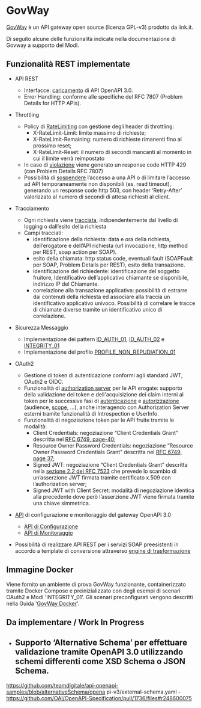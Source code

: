 # GovWay

[GovWay](https://github.com/link-it/govway) è un API gateway open source
(licenza GPL-v3) prodotto da link.it.

Di seguito alcune delle funzionalità indicate nella documentazione di Govway a
supporto del ModI.

## Funzionalità REST implementate

* API REST
  - Interfacce:
    [caricamento](https://govway.readthedocs.io/it/latest/console/profiloApiGateway/definizioneApi.html)
    di API OpenAPI 3.0.
  - Error Handling: conforme alle specifiche del RFC 7807 (Problem Details for
HTTP APIs).

* Throttling
  - Policy di
[RateLimiting](https://govway.readthedocs.io/it/latest/console/profiloApiGateway/rateLimiting/index.html)
    con gestione degli header di throttling:
    - X-RateLimit-Limit: limite massimo di richieste;
    - X-RateLimit-Remaining: numero di richieste rimanenti fino al prossimo
      reset;
    - X-RateLimit-Reset: il numero di secondi mancanti al momento in cui il
      limite verrà reimpostato
  - In caso di
    [violazione](https://govway.readthedocs.io/it/latest/console/handling-errors/index.html)
    viene generato un response code HTTP 429 (con Problem Details RFC 7807)
  - Possibilità di
    [sospendere](https://govway.readthedocs.io/it/latest/console/profiloApiGateway/sospensioneApi.html)
    l’accesso a una API o di limitare l’accesso ad API
temporaneamente non disponibili (es. read timeout), generando un response code
http 503, con header ‘Retry-After’ valorizzato al numero di secondi di attesa
richiesti al client.

* Tracciamento
  - Ogni richiesta viene
    [tracciata](https://govway.readthedocs.io/it/latest/console/profiloApiGateway/tracciamento.html#),
    indipendentemente dal livello di logging o dall’esito della richiesta
  - Campi tracciati:
    - identificazione della richiesta: data e ora della richiesta,
      dell’erogatore e dell’API richiesta (url invocazione, http method per
      REST, soap action per SOAP).
    - esito della chiamata: http status code, eventuali fault (SOAPFault per
      SOAP,  Problem Details per REST), esito della transazione.
    - identificazione del richiedente: identificazione del soggetto fruitore,
      Identificativo dell’applicativo chiamante se disponibile, indirizzo IP
      del Chiamante.
    - correlazione alla transazione applicativa: possibilità di estrarre dai
      contenuti della richiesta ed associare alla traccia un identificativo
      applicativo univoco. Possibilità di correlare le tracce di chiamate diverse
      tramite un identificativo unico di correlazione.

* Sicurezza Messaggio
  - Implementazione dei pattern
[ID_AUTH_01](https://govway.readthedocs.io/it/latest/console/profiloModIPA/messaggio/idar01.html),
[ID_AUTH_02](https://govway.readthedocs.io/it/latest/console/profiloModIPA/messaggio/idar02.html) e
[INTEGRITY_01](https://govway.readthedocs.io/it/latest/console/profiloModIPA/messaggio/idar03.html)
  - Implementazione del profilo
[PROFILE_NON_REPUDIATION_01](https://govway.readthedocs.io/it/latest/console/profiloModIPA/messaggio/requestDigest.html)

* OAuth2
  - Gestione di token di autenticazione conformi agli standard JWT, OAuth2 e
OIDC.
  - Funzionalità di [authorization server](https://govway.readthedocs.io/it/latest/console/configurazione/tokenPolicy/tokenValidazione.html) per le API erogate: supporto della validazione dei
token e dell'acquisizione dei claim interni al token per le successive fasi di
[autenticazione](https://govway.readthedocs.io/it/latest/console/profiloApiGateway/controlloAccessi/gestioneToken.html) e
[autorizzazione](https://govway.readthedocs.io/it/latest/console/profiloApiGateway/controlloAccessi/tokenClaims.html)
    (audience,
[scope](https://govway.readthedocs.io/it/latest/console/profiloApiGateway/controlloAccessi/scope.html), ...),
    anche interagendo con Authorization Server
esterni tramite funzionalità di Introspection e UserInfo.
  - Funzionalità di negoziazione token per le API fruite tramite le modalità:
	- Client Credentials: negoziazione “Client Credentials Grant” descritta
nel [RFC 6749, page-40](https://tools.ietf.org/html/rfc6749#page-40);
	- Resource Owner Password Credentials: negoziazione “Resource Owner
Password Credentials Grant” descritta nel [RFC 6749, page
37](https://tools.ietf.org/html/rfc6749#page-37);
	- Signed JWT: negoziazione “Client Credentials Grant” descritta nella
[sezione 2.2 del RFC
7523](https://datatracker.ietf.org/doc/html/rfc7523#section-2.2) che prevede lo
scambio di un’asserzione JWT firmata tramite certificato x.509 con
l’authorization server;
	- Signed JWT with Client Secret: modalità di negoziazione identica alla
precedente dove però l’asserzione JWT viene firmata tramite una chiave
simmetrica.

* [API](https://govway.readthedocs.io/it/latest/api/index.html) di
configurazione e monitoraggio del gateway OpenAPI 3.0
  - [API di
Configurazione](https://generator.swagger.io/?url=https://raw.githubusercontent.com/link-it/govway/master/tools/rs/config/server/src/schemi/merge/govway_rs-api_config.yaml)
  - [API di
Monitoraggio](https://generator.swagger.io/?url=https://raw.githubusercontent.com/link-it/govway/master/tools/rs/monitor/server/src/schemi/merge/govway_rs-api_monitor.yaml)

* Possibilità di realizzare API REST per i servizi SOAP preesistenti in accordo
a template di conversione attraverso [engine di
trasformazione](https://govway.readthedocs.io/it/latest/console/profiloApiGateway/trasformazioni/index.html)

## Immagine Docker

Viene fornito un ambiente di prova GovWay funzionante, containerizzato tramite
Docker Compose e preinizializzato con degli esempi di scenari OAuth2 e ModI
'INTEGRITY_01'.
Gli scenari preconfigurati vengono descritti nella Guida '[GovWay
Docker](DOCKER.md)'.

## Da implementare / Work In Progress

  - Supporto ‘Alternative Schema’ per effettuare validazione tramite OpenAPI
3.0 utilizzando schemi differenti come XSD Schema o JSON Schema.
    -
https://github.com/teamdigitale/api-openapi-samples/blob/alternativeSchema/opena
pi-v3/external-schema.yaml
    - https://github.com/OAI/OpenAPI-Specification/pull/1736/files#r248600075
